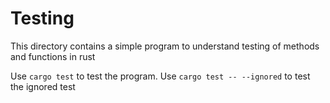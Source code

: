 # Testing 

This directory contains a simple program to understand testing of methods and functions in rust

Use `cargo test` to test the program.
Use `cargo test -- --ignored` to test the ignored test
